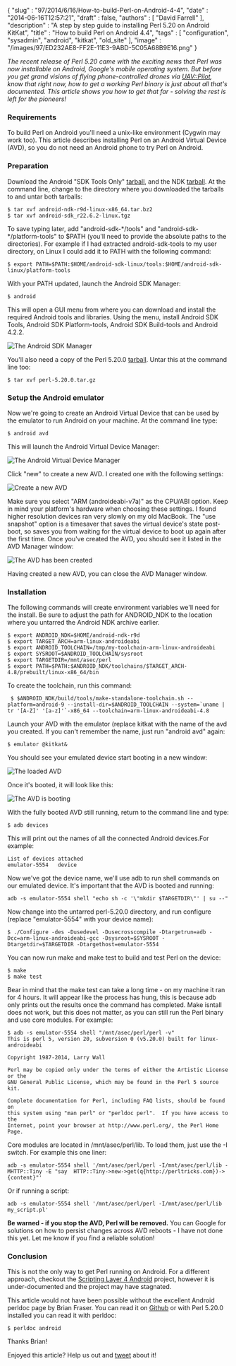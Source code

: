 {
   "slug" : "97/2014/6/16/How-to-build-Perl-on-Android-4-4",
   "date" : "2014-06-16T12:57:21",
   "draft" : false,
   "authors" : [
      "David Farrell"
   ],
   "description" : "A step by step guide to installing Perl 5.20 on Android KitKat",
   "title" : "How to build Perl on Android 4.4",
   "tags" : [
      "configuration",
      "sysadmin",
      "android",
      "kitkat",
      "old_site"
   ],
   "image" : "/images/97/ED232AE8-FF2E-11E3-9ABD-5C05A68B9E16.png"
}

*The recent release of Perl 5.20 came with the exciting news that Perl was now installable on Android, Google's mobile operating system. But before you get grand visions of flying phone-controlled drones via [UAV::Pilot](https://metacpan.org/pod/UAV::Pilot), know that right now, how to get a working Perl binary is just about all that's documented. This article shows you how to get that far - solving the rest is left for the pioneers!*

### Requirements

To build Perl on Android you'll need a unix-like environment (Cygwin may work too). This article describes installing Perl on an Android Virtual Device (AVD), so you do not need an Android phone to try Perl on Android.

### Preparation

Download the Android "SDK Tools Only" [tarball](https://developer.android.com/sdk/index.html), and the NDK [tarball](https://developer.android.com/tools/sdk/ndk/index.html). At the command line, change to the directory where you downloaded the tarballs to and untar both tarballs:

``` prettyprint
$ tar xvf android-ndk-r9d-linux-x86_64.tar.bz2
$ tar xvf android-sdk_r22.6.2-linux.tgz
```

To save typing later, add "android-sdk-\*/tools" and "android-sdk-\*/platform-tools" to $PATH (you'll need to provide the absolute paths to the directories). For example if I had extracted android-sdk-tools to my user directory, on Linux I could add it to PATH with the following command:

``` prettyprint
$ export PATH=$PATH:$HOME/android-sdk-linux/tools:$HOME/android-sdk-linux/platform-tools
```

With your PATH updated, launch the Android SDK Manager:

``` prettyprint
$ android
```

This will open a GUI menu from where you can download and install the required Android tools and libraries. Using the menu, install Android SDK Tools, Android SDK Platform-tools, Android SDK Build-tools and Android 4.2.2.

![The Android SDK Manager](/images/97/android_sdk_manager.png)

You'll also need a copy of the Perl 5.20.0 [tarball](http://www.cpan.org/src/5.0/perl-5.20.0.tar.gz). Untar this at the command line too:

``` prettyprint
$ tar xvf perl-5.20.0.tar.gz
```

### Setup the Android emulator

Now we're going to create an Android Virtual Device that can be used by the emulator to run Android on your machine. At the command line type:

``` prettyprint
$ android avd
```

This will launch the Android Virtual Device Manager:

![The Android Virtual Device Manager](/images/97/android_avd_1.png)

Click "new" to create a new AVD. I created one with the following settings:

![Create a new AVD](/images/97/android_avd_2.png)

Make sure you select "ARM (androideabi-v7a)" as the CPU/ABI option. Keep in mind your platform's hardware when choosing these settings. I found higher resolution devices ran very slowly on my old MacBook. The "use snapshot" option is a timesaver that saves the virtual device's state post-boot, so saves you from waiting for the virtual device to boot up again after the first time. Once you've created the AVD, you should see it listed in the AVD Manager window:

![The AVD has been created](/images/97/android_avd_4.png)

Having created a new AVD, you can close the AVD Manager window.

### Installation

The following commands will create environment variables we'll need for the install. Be sure to adjust the path for ANDROID\_NDK to the location where you untarred the Android NDK archive earlier.

``` prettyprint
$ export ANDROID_NDK=$HOME/android-ndk-r9d
$ export TARGET_ARCH=arm-linux-androideabi
$ export ANDROID_TOOLCHAIN=/tmp/my-toolchain-arm-linux-androideabi
$ export SYSROOT=$ANDROID_TOOLCHAIN/sysroot
$ export TARGETDIR=/mnt/asec/perl
$ export PATH=$PATH:$ANDROID_NDK/toolchains/$TARGET_ARCH-4.8/prebuilt/linux-x86_64/bin
```

To create the toolchain, run this command:

``` prettyprint
 $ $ANDROID_NDK/build/tools/make-standalone-toolchain.sh --platform=android-9 --install-dir=$ANDROID_TOOLCHAIN --system=`uname | tr '[A-Z]' '[a-z]'`-x86_64 --toolchain=arm-linux-androideabi-4.8
```

Launch your AVD with the emulator (replace kitkat with the name of the avd you created. If you can't remember the name, just run "android avd" again:

``` prettyprint
$ emulator @kitkat&
```

You should see your emulated device start booting in a new window:

![The loaded AVD](/images/97/android_boot.png)

Once it's booted, it will look like this:

![The AVD is booting](/images/97/android_loaded.png)

With the fully booted AVD still running, return to the command line and type:

``` prettyprint
$ adb devices
```

This will print out the names of all the connected Android devices.For example:

``` prettyprint
List of devices attached 
emulator-5554   device
```

Now we've got the device name, we'll use adb to run shell commands on our emulated device. It's important that the AVD is booted and running:

``` prettyprint
adb -s emulator-5554 shell "echo sh -c '\"mkdir $TARGETDIR\"' | su --"
```

Now change into the untarred perl-5.20.0 directory, and run configure (replace "emulator-5554" with your device name):

``` prettyprint
$ ./Configure -des -Dusedevel -Dusecrosscompile -Dtargetrun=adb -Dcc=arm-linux-androideabi-gcc -Dsysroot=$SYSROOT -Dtargetdir=$TARGETDIR -Dtargethost=emulator-5554
```

You can now run make and make test to build and test Perl on the device:

``` prettyprint
$ make
$ make test
```

Bear in mind that the make test can take a long time - on my machine it ran for 4 hours. It will appear like the process has hung, this is because adb only prints out the results once the command has completed. Make isntall does not work, but this does not matter, as you can still run the Perl binary and use core modules. For example:

``` prettyprint
$ adb -s emulator-5554 shell "/mnt/asec/perl/perl -v"
This is perl 5, version 20, subversion 0 (v5.20.0) built for linux-androideabi

Copyright 1987-2014, Larry Wall

Perl may be copied only under the terms of either the Artistic License or the
GNU General Public License, which may be found in the Perl 5 source kit.

Complete documentation for Perl, including FAQ lists, should be found on
this system using "man perl" or "perldoc perl".  If you have access to the
Internet, point your browser at http://www.perl.org/, the Perl Home Page.
```

Core modules are located in /mnt/asec/perl/lib. To load them, just use the -I switch. For example this one liner:

``` prettyprint
adb -s emulator-5554 shell '/mnt/asec/perl/perl -I/mnt/asec/perl/lib -MHTTP::Tiny -E "say  HTTP::Tiny->new->get(q{http://perltricks.com})->{content}"'
```

Or if running a script:

``` prettyprint
adb -s emulator-5554 shell '/mnt/asec/perl/perl -I/mnt/asec/perl/lib my_script.pl'
```

**Be warned - if you stop the AVD, Perl will be removed.** You can Google for solutions on how to persist changes across AVD reboots - I have not done this yet. Let me know if you find a reliable solution!

### Conclusion

This is not the only way to get Perl running on Android. For a different approach, checkout the [Scripting Layer 4 Android](https://github.com/damonkohler/sl4a) project, however it is under-documented and the project may have stagnated.

This article would not have been possible without the excellent Android perldoc page by Brian Fraser. You can read it on [Github](https://github.com/Perl/perl5/blob/blead/README.android) or with Perl 5.20.0 installed you can read it with perldoc:

``` prettyprint
$ perldoc android
```

Thanks Brian!

Enjoyed this article? Help us out and [tweet](https://twitter.com/intent/tweet?original_referer=http%3A%2F%2Fperltricks.com%2Farticle%2F97%2F2014%2F6%2F16%2FHow-to-build-Perl-on-Android-4-4&text=How+to+build+Perl+on+Android+4.4&tw_p=tweetbutton&url=http%3A%2F%2Fperltricks.com%2Farticle%2F97%2F2014%2F6%2F16%2FHow-to-build-Perl-on-Android-4-4&via=perltricks) about it!

